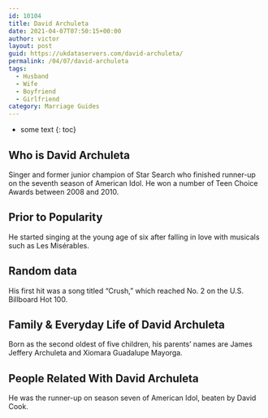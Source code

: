 ```yaml
---
id: 10104
title: David Archuleta
date: 2021-04-07T07:50:15+00:00
author: victor
layout: post
guid: https://ukdataservers.com/david-archuleta/
permalink: /04/07/david-archuleta
tags:
  - Husband
  - Wife
  - Boyfriend
  - Girlfriend
category: Marriage Guides
---
```


* some text
{: toc}


## Who is David Archuleta



Singer and former junior champion of Star Search who finished runner-up on the seventh season of American Idol. He won a number of Teen Choice Awards between 2008 and 2010. 

                
                
                
## Prior to Popularity



He started singing at the young age of six after falling in love with musicals such as Les Misérables. 

                
                
                
## Random data



His first hit was a song titled &#8220;Crush,&#8221; which reached No. 2 on the U.S. Billboard Hot 100. 

                
                
                
## Family & Everyday Life of David Archuleta



Born as the second oldest of five children, his parents&#8217; names are James Jeffery Archuleta and Xiomara Guadalupe Mayorga. 

                
                
                
## People Related With David Archuleta



He was the runner-up on season seven of American Idol, beaten by David Cook. 

                
              
            
          
          
          